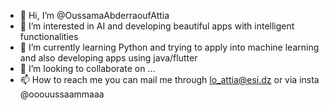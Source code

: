 - 👋 Hi, I’m @OussamaAbderraoufAttia
- 👀 I’m interested in AI and developing beautiful apps with intelligent functionalities
- 🌱 I’m currently learning Python and trying to apply into machine learning and also developing apps using java/flutter
- 💞️ I’m looking to collaborate on ...
- 📫 How to reach me you can mail me through lo_attia@esi.dz or via insta @ooouussaammaaa

<!---
OussamaAbderraoufAttia/OussamaAbderraoufAttia is a ✨ special ✨ repository because its `README.md` (this file) appears on your GitHub profile.
You can click the Preview link to take a look at your changes.
--->

